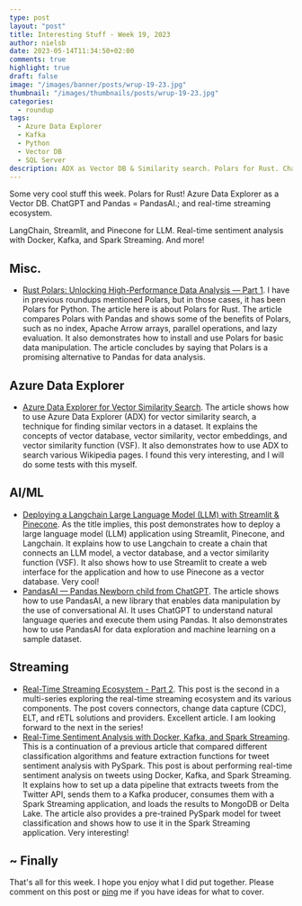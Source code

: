 ```yaml
---
type: post
layout: "post"
title: Interesting Stuff - Week 19, 2023
author: nielsb
date: 2023-05-14T11:34:50+02:00
comments: true
highlight: true
draft: false
image: "/images/banner/posts/wrup-19-23.jpg"
thumbnail: "/images/thumbnails/posts/wrup-19-23.jpg"
categories:
  - roundup
tags:
  - Azure Data Explorer
  - Kafka
  - Python
  - Vector DB
  - SQL Server
description: ADX as Vector DB & Similarity search. Polars for Rust. ChatGPT and Pandas = PandasAI. Real-time streaming ecosystem and other cool stuff.
---
```


Some very cool stuff this week. Polars for Rust! Azure Data Explorer as a Vector DB. ChatGPT and Pandas = PandasAI.;  and real-time streaming ecosystem.

LangChain, Streamlit, and Pinecone for LLM. Real-time sentiment analysis with Docker, Kafka, and Spark Streaming. And more!

<!--more-->

## Misc.

* [Rust Polars: Unlocking High-Performance Data Analysis — Part 1][1]. I have in previous roundups mentioned Polars, but in those cases, it has been Polars for Python. The article here is about Polars for Rust. The article compares Polars with Pandas and shows some of the benefits of Polars, such as no index, Apache Arrow arrays, parallel operations, and lazy evaluation. It also demonstrates how to install and use Polars for basic data manipulation. The article concludes by saying that Polars is a promising alternative to Pandas for data analysis.

## Azure Data Explorer

* [Azure Data Explorer for Vector Similarity Search][2]. The article shows how to use Azure Data Explorer (ADX) for vector similarity search, a technique for finding similar vectors in a dataset. It explains the concepts of vector database, vector similarity, vector embeddings, and vector similarity function (VSF). It also demonstrates how to use ADX to search various Wikipedia pages. I found this very interesting, and I will do some tests with this myself.    

## AI/ML

* [Deploying a Langchain Large Language Model (LLM) with Streamlit & Pinecone][3]. As the title implies, this post demonstrates how to deploy a large language model (LLM) application using Streamlit, Pinecone, and Langchain. It explains how to use Langchain to create a chain that connects an LLM model, a vector database, and a vector similarity function (VSF). It also shows how to use Streamlit to create a web interface for the application and how to use Pinecone as a vector database. Very cool!
* [PandasAI — Pandas Newborn child from ChatGPT][4]. The article shows how to use PandasAI, a new library that enables data manipulation by the use of conversational AI. It uses ChatGPT to understand natural language queries and execute them using Pandas. It also demonstrates how to use PandasAI for data exploration and machine learning on a sample dataset.

## Streaming

* [Real-Time Streaming Ecosystem - Part 2][5]. This post is the second in a multi-series exploring the real-time streaming ecosystem and its various components. The post covers connectors, change data capture (CDC), ELT, and rETL solutions and providers. Excellent article. I am looking forward to the next in the series!
* [Real-Time Sentiment Analysis with Docker, Kafka, and Spark Streaming][6]. This is a continuation of a previous article that compared different classification algorithms and feature extraction functions for tweet sentiment analysis with PySpark. This post is about performing real-time sentiment analysis on tweets using Docker, Kafka, and Spark Streaming. It explains how to set up a data pipeline that extracts tweets from the Twitter API, sends them to a Kafka producer, consumes them with a Spark Streaming application, and loads the results to MongoDB or Delta Lake. The article also provides a pre-trained PySpark model for tweet classification and shows how to use it in the Spark Streaming application. Very interesting!

## ~ Finally

That's all for this week. I hope you enjoy what I did put together. Please comment on this post or [ping][ma] me if you have ideas for what to cover.

[ma]: mailto:niels.it.berglund@gmail.com
[mp]: https://blog.acolyer.org
[iq]: https://www.infoq.com/
[ew]: http://sqlonice.com/
[re]: http://blog.revolutionanalytics.com
[sqsk]: https://www.sqlskills.com
[mdaveyblog]: https://mdavey.wordpress.com/
[charlblog]: https://charlla.com/

[jovpop]: https://twitter.com/JovanPop_MSFT
[bobw]: https://twitter.com/bobwardms
[revod]: https://twitter.com/revodavid
[lonny]: https://twitter.com/sqL_handLe
[ewtw]: https://twitter.com/sqlOnIce
[buckw]: https://twitter.com/BuckWoodyMSFT
[mattw]: https://twitter.com/matthewwarren
[murba]: https://twitter.com/muratdemirbas
[daveda]: https://twitter.com/davidthecoder
[adcol]: https://twitter.com/adriancolyer
[jesrod]: https://twitter.com/jrdothoughts
[tomaz]: https://twitter.com/tomaz_tsql
[dataart]: https://twitter.com/dataartisans
[luis]: https://twitter.com/luis_de_sousa
[benstop]: https://twitter.com/benstopford
[conflu]: https://twitter.com/confluentinc
[tylert]: https://twitter.com/tyler_treat
[andrewng]: https://twitter.com/AndrewYNg
[lawr]: https://twitter.com/bytezn
[jue]: https://twitter.com/b0rk
[yan]: https://twitter.com/theburningmonk
[danny]: https://twitter.com/g9yuayon
[rmoff]: https://twitter.com/rmoff
[ryansw]: https://twitter.com/ryanswanstrom
[pabloc]: https://twitter.com/pabloc_ds
[mklep]: https://twitter.com/martinkl
[mdavey]: https://twitter.com/matt_davey
[jboner]: https://twitter.com/jboner
[joeduff]: https://twitter.com/funcOfJoe
[charl]: https://twitter.com/charllamprecht
[dbricks]: https://twitter.com/databricks
[adsit]: https://twitter.com/SitnikAdam
[vicky]: https://twitter.com/vickyharp
[dscentral]: https://twitter.com/DataScienceCtrl
[natemc]: https://twitter.com/natemcmaster
[ads]: https://twitter.com/azuredatastudio
[travw]: https://twitter.com/radtravis
[emilk]: https://twitter.com/IsTheArchitect
[netflx]: https://netflixtechblog.com/

[1]: https://towardsdatascience.com/rust-polars-unlocking-high-performance-data-analysis-part-1-ce42af370ece
[2]: https://techcommunity.microsoft.com/t5/azure-data-explorer-blog/azure-data-explorer-for-vector-similarity-search/ba-p/3819626
[3]: https://pub.towardsai.net/deploying-a-langchain-large-language-model-llm-with-streamlit-pinecone-190cd2577ae2
[4]: https://pub.towardsai.net/pandasai-pandas-new-born-child-from-chatgpt-1aa976214319
[5]: https://hubertdulay.substack.com/p/real-time-streaming-ecosystem-part-3d1
[6]: https://pub.towardsai.net/real-time-sentiment-analysis-with-docker-kafka-and-spark-streaming-952c06549de1
